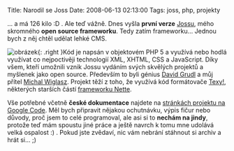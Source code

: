 Title: Narodil se Joss
Date: 2008-06-13 02:13:00
Tags: joss, php, projekty

… a má 126 kilo :D . Ale teď vážně. Dnes vyšla **první verze** [Jossu](http://code.google.com/p/joss-cms/), mého skromného **open source frameworku**. Tedy zatím frameworku… Jednou bych z něj chtěl udělat lehké CMS.

![obrázek]({static}/images/64.jpg){: .right }Kód je napsán v objektovém PHP 5 a využívá nebo hodlá využívat co nejpoctivěji technologií XML, XHTML, CSS a JavaScript. Díky všem, kteří umožnili vznik Jossu vydáním svých skvělých projektů a myšlenek jako open source. Především to byli génius [David Grudl](http://www.davidgrudl.com) a můj přítel [Michal Wiglasz](http://gringo.profitux.cz). Projekt těží z toho, že využívá kód formátovače [Texy!](http://www.texy.info), některých starších částí [frameworku Nette](http://nettephp.com/).

Vše potřebné včetně **české dokumentace** najdete na [stránkách projektu na Google Code](http://code.google.com/p/joss-cms/). Měl bych připravit nějakou ochutnávku, výpis fičur nebo důvody, proč jsem to celé programoval, ale asi si to **nechám na jindy**, protože teď mám spoustu jiné práce a ještě navrch k tomu mne udolává velká ospalost :) . Pokud jste zvědaví, nic vám nebrání stáhnout si archiv a hrát si… ;)
